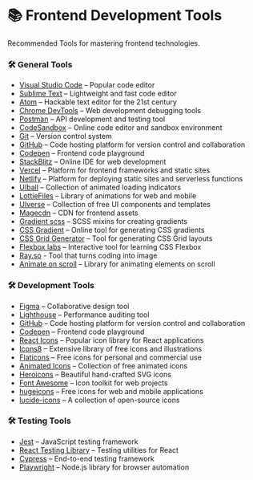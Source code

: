 # 📚 Frontend Development Tools

Recommended Tools for mastering frontend technologies.


### **🛠️ General Tools**
- [Visual Studio Code](https://code.visualstudio.com/) – Popular code editor
- [Sublime Text](https://www.sublimetext.com/) – Lightweight and fast code editor
- [Atom](https://atom.io/) – Hackable text editor for the 21st century
- [Chrome DevTools](https://developer.chrome.com/docs/devtools/) – Web development debugging tools
- [Postman](https://www.postman.com/) – API development and testing tool
- [CodeSandbox](https://codesandbox.io/) – Online code editor and sandbox environment
- [Git](https://git-scm.com/) – Version control system
- [GitHub](https://github.com/) – Code hosting platform for version control and collaboration
- [Codepen](https://codepen.io/) – Frontend code playground
- [StackBlitz](https://stackblitz.com/) – Online IDE for web development
- [Vercel](https://vercel.com/) – Platform for frontend frameworks and static sites
- [Netlify](https://www.netlify.com/) – Platform for deploying static sites and serverless functions
- [UIball](https://uiball.com/) – Collection of animated loading indicators
- [LottieFiles](https://lottiefiles.com/) – Library of animations for web and mobile
- [UIverse](https://uiverse.io/) – Collection of free UI components and templates
- [Magecdn](https://magecdn.com/) – CDN for frontend assets
- [Gradient scss](https://gradientscss.com/) – SCSS mixins for creating gradients
- [CSS Gradient](https://cssgradient.io/) – Online tool for generating CSS gradients
- [CSS Grid Generator](https://cssgrid-generator.netlify.app/) – Tool for generating CSS Grid layouts
- [Flexbox labs](https://flexbox.labs.kiwi/) – Interactive tool for learning CSS Flexbox
- [Ray.so](https://ray.so) - Tool that turns coding into image
- [Animate on scroll](https://michalsnik.github.io/aos/) – Library for animating elements on scroll


### **🛠️ Development Tools**
- [Figma](https://www.figma.com/) – Collaborative design tool
- [Lighthouse](https://developers.google.com/web/tools/lighthouse) – Performance auditing tool
- [GitHub](https://github.com/) – Code hosting platform for version control and collaboration
- [Codepen](https://codepen.io/) – Frontend code playground
- [React Icons](https://react-icons.github.io/react-icons/) – Popular icon library for React applications
- [Icons8](https://icons8.com/) – Extensive library of free icons and illustrations
- [Flaticons](https://www.flaticon.com/) – Free icons for personal and commercial use
- [Animated Icons](https://animatedicons.co/) – Collection of free animated icons
- [Heroicons](https://heroicons.com/) – Beautiful hand-crafted SVG icons
- [Font Awesome](https://fontawesome.com/) – Icon toolkit for web projects
- [hugeicons](https://hugeicons.com/) – Free icons for web and mobile applications
- [lucide-icons](https://lucide.dev/) – A collection of open-source icons


### **🛠️ Testing Tools**
- [Jest](https://jestjs.io/) – JavaScript testing framework
- [React Testing Library](https://testing-library.com/docs/react-testing-library/intro/) – Testing utilities for React
- [Cypress](https://www.cypress.io/) – End-to-end testing framework
- [Playwright](https://playwright.dev/) – Node.js library for browser automation
